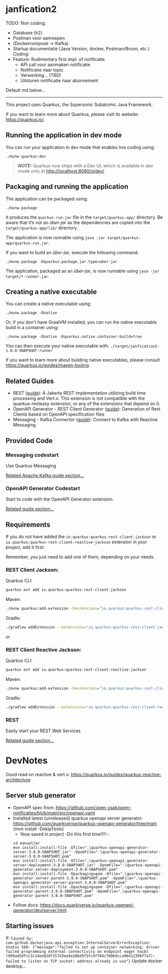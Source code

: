 # janfication2

TODO:
Non coding; 
- Database (h2)
- Postman voor aanroepen
- (Dockercompose -> Kafka)
- Startup documentatie (Java Version, docker, Postman/Bruno, etc.)
Coding:
- Feature: Rudimentary first impl. of notificatie 
  - API call voor aanmaken notificatie
  - Notificatie naar topic
  - Verwerking... (TBD)
  - Uitsturen notificatie naar abonnement

Default md below...
_____

This project uses Quarkus, the Supersonic Subatomic Java Framework.

If you want to learn more about Quarkus, please visit its website: <https://quarkus.io/>.

## Running the application in dev mode

You can run your application in dev mode that enables live coding using:

```shell script
./mvnw quarkus:dev
```

> **_NOTE:_**  Quarkus now ships with a Dev UI, which is available in dev mode only at <http://localhost:8080/q/dev/>.

## Packaging and running the application

The application can be packaged using:

```shell script
./mvnw package
```

It produces the `quarkus-run.jar` file in the `target/quarkus-app/` directory.
Be aware that it’s not an _über-jar_ as the dependencies are copied into the `target/quarkus-app/lib/` directory.

The application is now runnable using `java -jar target/quarkus-app/quarkus-run.jar`.

If you want to build an _über-jar_, execute the following command:

```shell script
./mvnw package -Dquarkus.package.jar.type=uber-jar
```

The application, packaged as an _über-jar_, is now runnable using `java -jar target/*-runner.jar`.

## Creating a native executable

You can create a native executable using:

```shell script
./mvnw package -Dnative
```

Or, if you don't have GraalVM installed, you can run the native executable build in a container using:

```shell script
./mvnw package -Dnative -Dquarkus.native.container-build=true
```

You can then execute your native executable with: `./target/janfication2-1.0.0-SNAPSHOT-runner`

If you want to learn more about building native executables, please consult <https://quarkus.io/guides/maven-tooling>.

## Related Guides

- REST ([guide](https://quarkus.io/guides/rest)): A Jakarta REST implementation utilizing build time processing and Vert.x. This extension is not compatible with the quarkus-resteasy extension, or any of the extensions that depend on it.
- OpenAPI Generator - REST Client Generator ([guide](https://docs.quarkiverse.io/quarkus-openapi-generator/dev/index.html)): Generation of Rest Clients based on OpenAPI specification files
- Messaging - Kafka Connector ([guide](https://quarkus.io/guides/kafka-getting-started)): Connect to Kafka with Reactive Messaging

## Provided Code

### Messaging codestart

Use Quarkus Messaging

[Related Apache Kafka guide section...](https://quarkus.io/guides/kafka-reactive-getting-started)


### OpenAPI Generator Codestart

Start to code with the OpenAPI Generator extension.

[Related guide section...](https://docs.quarkiverse.io/quarkus-openapi-generator/dev/index.html)

## Requirements

If you do not have added the `io.quarkus:quarkus-rest-client-jackson` or `io.quarkus:quarkus-rest-client-reactive-jackson` extension in your project, add it first:

Remember, you just need to add one of them, depending on your needs.

### REST Client Jackson:

Quarkus CLI:

```bash
quarkus ext add io.quarkus:quarkus-rest-client-jackson
```

Maven:
```bash
./mvnw quarkus:add-extension -Dextensions="io.quarkus:quarkus-rest-client-jackson"
```

Gradle:

```bash
./gradlew addExtension --extensions="io.quarkus:quarkus-rest-client-jackson"
```

or

### REST Client Reactive Jackson:

Quarkus CLI:

```bash
quarkus ext add io.quarkus:quarkus-rest-client-reactive-jackson
```

Maven:

```bash
./mvnw quarkus:add-extension -Dextensions="io.quarkus:quarkus-rest-client-reactive-jackson"
```

Gradle:

```bash
./gradlew addExtension --extensions="io.quarkus:quarkus-rest-client-reactive-jackson"
```
### REST

Easily start your REST Web Services

[Related guide section...](https://quarkus.io/guides/getting-started-reactive#reactive-jax-rs-resources)




# DevNotes

Good read on reactive & vert.x: https://quarkus.io/guides/quarkus-reactive-architecture

## Server stub generator
- OpenAPI spec from: https://github.com/open-zaak/open-notificaties/blob/main/src/openapi.yaml
- Installed latest (unreleased) quarkus openapi server generator: https://github.com/quarkiverse/quarkus-openapi-generator/tree/main (mvn install -DskipTests)
   - Now saved in project -Do this first time!!!!-:
  ```
  cd manualJar
  mvn install:install-file -Dfile=".\quarkus-openapi-generator-server-3.0.0-SNAPSHOT.jar" -DpomFile=".\quarkus-openapi-generator-server-3.0.0-SNAPSHOT.pom"
  mvn install:install-file -Dfile=".\quarkus-openapi-generator-server-deployment-3.0.0-SNAPSHOT.jar" -DpomFile=".\quarkus-openapi-generator-server-deployment-3.0.0-SNAPSHOT.pom"
  mvn install:install-file -Dpackaging=pom -Dfile=".\quarkus-openapi-generator-server-parent-3.0.0-SNAPSHOT.pom" -DpomFile=".\quarkus-openapi-generator-server-parent-3.0.0-SNAPSHOT.pom"
  mvn install:install-file -Dpackaging=pom -Dfile=".\quarkus-openapi-generator-parent-3.0.0-SNAPSHOT.pom" -DpomFile=".\quarkus-openapi-generator-parent-3.0.0-SNAPSHOT.pom"
  ```
- Follow docs: https://docs.quarkiverse.io/quarkus-openapi-generator/dev/server.html

## Starting issues
If: `Caused by: com.github.dockerjava.api.exception.InternalServerErrorException: Status 500: {"message":"failed to set up container networking: driver failed programming external connectivity on endpoint eager_haibt (d99ad5dfcc3c14ee029f257d3ea9a106d5f5fc4ff84c760bdcca96d1239077a7): failed to listen on TCP socket: address already in use"}`
Update docker desktop...
